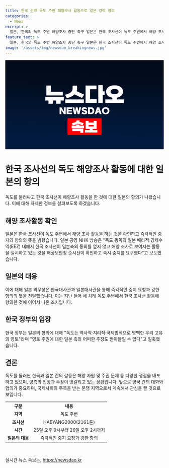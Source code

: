 ```yaml
---
title: 한국 선박 독도 주변 해양조사 활동으로 일본 강력 항의
categories:
  - News
excerpt: >
  일본, 한국의 독도 주변 해양조사 중단 촉구 일본은 한국 조사선이 독도 주변에서 해양 조사 활동을 하는 것을 확인하고, 즉각 중지와 항의를 표명했다. 일본 NHK 방송은 한국 조사선이 일본측 동의 없이 일본 배타적 경제수역(EEZ) 내에서 활동한 것을 보도하며, 일본은 한국에 중단을 요구했다. 이에 한국 정부는 독도는 우리 고유의 영토이며, 일본의 주장을 받아들일 수 없다고 답변했다.
feature_text: >
  일본, 한국의 독도 주변 해양조사 중단 촉구 일본은 한국 조사선이 독도 주변에서 해양 조사 활동을 하는 것을 확인하고, 즉각 중지와 항의를 표명했다. 일본 NHK 방송은 한국 조사선이 일본측 동의 없이 일본 배타적 경제수역(EEZ) 내에서 활동한 것을 보도하며, 일본은 한국에 중단을 요구했다. 이에 한국 정부는 독도는 우리 고유의 영토이며, 일본의 주장을 받아들일 수 없다고 답변했다.
image: '/assets/img/newsdao_breakingnews.jpg'
---
```


<p><img src="/assets/img/newsdao_breakingnews.jpg" alt="pcversion 속보" /></p>

<h1>한국 조사선의 독도 해양조사 활동에 대한 일본의 항의</h1>

<p>독도를 둘러싸고 한국 조사선이 해양조사 활동을 한 것에 대한 일본의 항의가 나왔습니다. 이에 대해 자세한 정보를 살펴보도록 하겠습니다.</p>

<h2 data-ke-size="size26">해양 조사활동 확인</h2>

<p data-ke-size="size16">일본은 한국 조사선이 독도 주변에서 해양 조사 활동을 하는 것을 확인하고 즉각적인 중지와 항의의 뜻을 밝혔습니다. 일본 공영 NHK 방송은 "독도 동쪽의 일본 배타적 경제수역(EEZ) 내에서 한국 조사선이 일본측의 동의를 얻지 않고 해양 조사로 보여지는 활동을 실시하고 있는 것을 해상보안청 순시선이 확인하고 즉시 중지를 요구했다"고 보도했습니다.</p>

<h2 data-ke-size="size26">일본의 대응</h2>

<p data-ke-size="size16">이에 대해 일본 외무성은 한국대사관과 일본대사관을 통해 즉각적인 중지 요청과 강한 항의의 뜻을 전달했습니다. 이는 지난 들어 세 차례 독도 주변에서 한국 조사선 활동에 항의한 것에 이어서 나온 조치입니다.</p>

<h2 data-ke-size="size26">한국 정부의 입장</h2>

<p data-ke-size="size16">한국 정부는 일본의 항의에 대해 "독도는 역사적·지리적·국제법적으로 명백한 우리 고유의 영토"라며 "영토 주권에 대한 일본 측의 어떠한 주장도 받아들일 수 없다"고 일축했습니다.</p>

<h2 data-ke-size="size26">결론</h2>

<p data-ke-size="size16">독도를 둘러싼 한국과 일본 간의 갈등은 해양 자원 및 주권 문제 등 다양한 쟁점을 내포하고 있으며, 양측의 입장과 주장이 엇갈리고 있는 상황입니다. 앞으로 양국 간의 대화와 협의가 중요하며, 국제사회의 주목을 받는 분쟁 지역으로서 계속해서 관심을 끌 것으로 보입니다.</p>

<table>
  <tr>
    <td style="text-align: center; height: 17px;"><b>구분</b></td>
    <td style="text-align: center; height: 17px;"><b>내용</b></td>
  </tr>
  <tr>
    <td style="text-align: center; height: 17px;"><b>지역</b></td>
    <td style="text-align: center; height: 17px;">독도 주변</td>
  </tr>
  <tr>
    <td style="text-align: center; height: 17px;"><b>조사선</b></td>
    <td style="text-align: center; height: 17px;">HAEYANG2000(2161톤)</td>
  </tr>
  <tr>
    <td style="text-align: center; height: 17px;"><b>시간</b></td>
    <td style="text-align: center; height: 17px;">25일 오후 9시부터 26일 오후 2시까지</td>
  </tr>
  <tr>
    <td style="text-align: center; height: 17px;"><b>일본의 대응</b></td>
    <td style="text-align: center; height: 17px;">즉각적인 중지 요청과 강한 항의</td>
  </tr>
</table>

<p data-ke-size="size16">&nbsp;</p>
실시간 뉴스 속보는, <a href="https://newsdao.kr" rel="dofollow">https://newsdao.kr</a>


